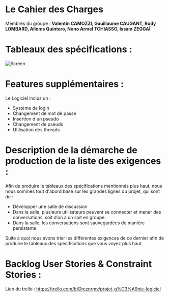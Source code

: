 # Le Cahier des Charges
Membres du groupe : **Valentin CAMOZZI, Gauillaume CAUGANT, Rudy LOMBARD, Alloms Quintero, Nono Armel TCHIASSO, Issam ZEGGAÏ**

# Tableaux des spécifications :

![Screen](https://i.imgur.com/nvih7Zz.jpg)

# Features supplémentaires :

Le Logiciel inclus un :
- Système de login
- Changement de mot de passe 
- Insertion d'un pseudo 
- Changement de pseudo 
- Utilisation des threads

# Description de la démarche de production de la liste des exigences :

Afin de produire le tableaux des spécifications mentionnés plus haut, nous nous sommes tout d'abord basé sur les grandes lignes du projet, 
qui sont de :
- Développer une salle de discussion
-  Dans la salle, plusieurs utilisateurs peuvent se connecter et mener des conversations, soit d’un à un soit en groupe. 
- Dans la salle, les conversations sont sauvegardées de manière persistante.

Suite à quoi nous avons trier les différentes exigences de ce dernier afin de produire le tableaux des spécifications que vous voyez plus haut.

# Backlog User Stories & Constraint Stories :

Lien du trello : https://trello.com/b/Drcznrmv/projet-g%C3%A9nie-logiciel
 

